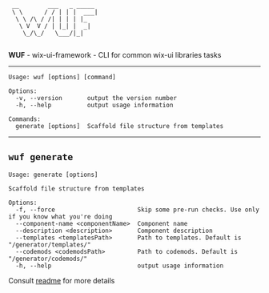 ```
 __        ___   _ _____ 
 \ \      / / | | |  ___|
  \ \ /\ / /| | | | |_   
   \ V  V / | |_| |  _|  
    \_/\_/   \___/|_|    
                         
```

**WUF** - wix-ui-framework - CLI for common wix-ui libraries tasks

---

```
Usage: wuf [options] [command]

Options:
  -v, --version       output the version number
  -h, --help          output usage information

Commands:
  generate [options]  Scaffold file structure from templates
```

---

## `wuf generate`

```
Usage: generate [options]

Scaffold file structure from templates

Options:
  -f, --force                       Skip some pre-run checks. Use only if you know what you're doing
  --component-name <componentName>  Component name
  --description <description>       Component description
  --templates <templatesPath>       Path to templates. Default is "/generator/templates/"
  --codemods <codemodsPath>         Path to codemods. Default is "/generator/codemods/"
  -h, --help                        output usage information
```

Consult [readme](./generate/readme.md) for more details
